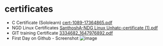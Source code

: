 # certificates 
* C Certificate (Sololearn)
[cert-1089-17364865.pdf](https://github.com/Santhosh1021/M1_March_2022/files/8369090/cert-1089-17364865.pdf)
* NGD Linux Certificates 
[SanthoshA-NDG Linux Unhatc-certificate (1).pdf](https://github.com/Santhosh1021/M1_March_2022/files/8369091/SanthoshA-NDG.Linux.Unhatc-certificate.1.pdf)
* GIT training Certificate 
[3334682_1647976892.pdf](https://github.com/Santhosh1021/M1_March_2022/files/8369089/3334682_1647976892.pdf)
* First Day on Github - Screenshot 
![image](https://user-images.githubusercontent.com/101259618/161019471-a2814f61-82fb-4a37-a5fe-f203e2468658.png)





